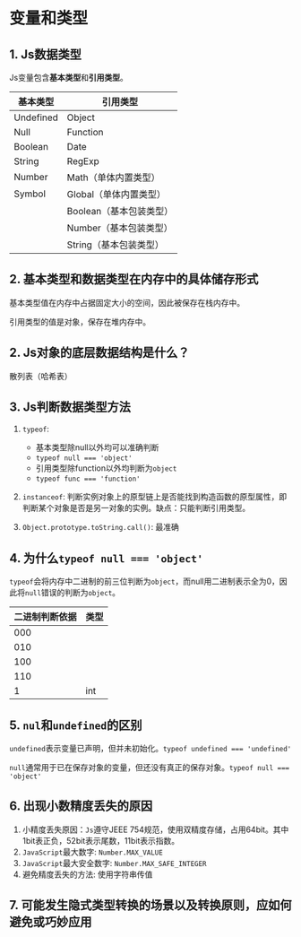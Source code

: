 # 变量和类型

## 1.  Js数据类型

Js变量包含**基本类型**和**引用类型**。

| 基本类型  | 引用类型                |
| --------- | ----------------------- |
| Undefined | Object                  |
| Null      | Function                |
| Boolean   | Date                    |
| String    | RegExp                  |
| Number    | Math（单体内置类型）    |
| Symbol    | Global（单体内置类型）  |
|           | Boolean（基本包装类型） |
|           | Number（基本包装类型）  |
|           | String（基本包装类型）  |

## 2.  基本类型和数据类型在内存中的具体储存形式


基本类型值在内存中占据固定大小的空间，因此被保存在栈内存中。

引用类型的值是对象，保存在堆内存中。

## 2.  Js对象的底层数据结构是什么？

散列表（哈希表）

## 3.  Js判断数据类型方法

1. `typeof`:
   - 基本类型除null以外均可以准确判断
   - `typeof null === 'object'`
   - 引用类型除function以外均判断为`object`
   - `typeof func === 'function'`

2. `instanceof`: 判断实例对象上的原型链上是否能找到构造函数的原型属性，即判断某个对象是否是另一对象的实例。缺点：只能判断引用类型。
3. `Object.prototype.toString.call()`: 最准确

## 4.  为什么`typeof null === 'object'`

`typeof`会将内存中二进制的前三位判断为`object`，而null用二进制表示全为0，因此将`null`错误的判断为`object`。

| 二进制判断依据 | 类型 |
| -------------- | ---- |
| 000            |      |
| 010            |      |
| 100            |      |
| 110            |      |
| 1              | int  |

## 5. `nul`和`undefined`的区别

`undefined`表示变量已声明，但并未初始化。`typeof undefined === 'undefined'`

`null`通常用于已在保存对象的变量，但还没有真正的保存对象。`typeof null === 'object'`

## 6. 出现小数精度丢失的原因

1. 小精度丢失原因：`Js`遵守JEEE 754规范，使用双精度存储，占用64bit。其中1bit表正负，52bit表示尾数，11bit表示指数。
2. `JavaScript`最大数字: `Number.MAX_VALUE`
3. `JavaScript`最大安全数字: `Number.MAX_SAFE_INTEGER`
4. 避免精度丢失的方法: 使用字符串传值

## 7. 可能发生隐式类型转换的场景以及转换原则，应如何避免或巧妙应用
